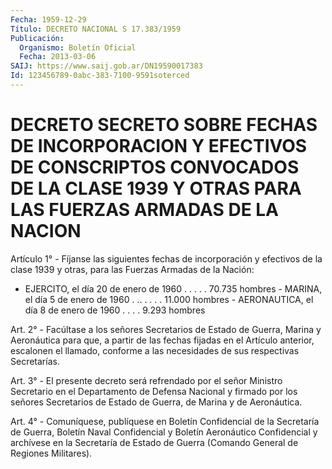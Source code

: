 ```yaml
---
Fecha: 1959-12-29
Título: DECRETO NACIONAL S 17.383/1959
Publicación:
  Organismo: Boletín Oficial
  Fecha: 2013-03-06
SAIJ: https://www.saij.gob.ar/DN19590017383
Id: 123456789-0abc-383-7100-9591soterced
---
```

# DECRETO SECRETO SOBRE FECHAS DE INCORPORACION Y EFECTIVOS DE CONSCRIPTOS CONVOCADOS DE LA CLASE 1939 Y OTRAS PARA LAS FUERZAS ARMADAS DE LA NACION

<a id="1"></a>
Artículo 1° - Fíjanse las siguientes fechas de incorporación y efectivos de la clase 1939 y otras, para las Fuerzas Armadas de la Nación:

 - EJERCITO, el día 20 de enero de 1960 . . . . . 70.735 hombres - MARINA, el día 5 de enero de 1960 . .. . . . . 11.000 hombres - AERONAUTICA, el día 8 de enero de 1960 .  . . . 9.293 hombres

<a id="2"></a>
Art. 2° - Facúltase a los señores Secretarios de Estado de Guerra, Marina y Aeronáutica para que, a partir de las fechas fijadas en el Artículo anterior, escalonen el llamado, conforme a las necesidades de sus respectivas Secretarías.

<a id="3"></a>
Art. 3° - El presente decreto será refrendado por el señor Ministro Secretario en el Departamento de Defensa Nacional y firmado por los señores Secretarios de Estado de Guerra, de Marina y de Aeronáutica.

<a id="4"></a>
Art. 4° - Comuníquese, publíquese en Boletín Confidencial de la Secretaría de Guerra, Boletín Naval Confidencial y Boletín Aeronáutico Confidencial y archívese en la Secretaría de Estado de Guerra (Comando General de Regiones Militares).